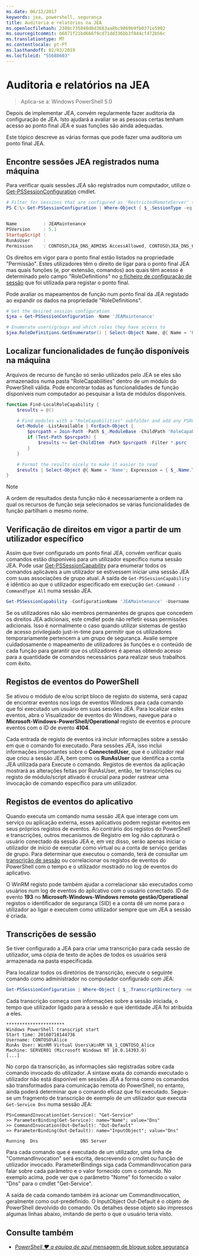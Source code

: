 ```yaml
---
ms.date: 06/12/2017
keywords: jea, powershell, segurança
title: Auditoria e relatórios na JEA
ms.openlocfilehash: 2388c735840d8d3683aa8bc9869b9fb0371e5902
ms.sourcegitcommit: b6871f21bd666f9cd71dd336bb3f844cf472b56c
ms.translationtype: MT
ms.contentlocale: pt-PT
ms.lasthandoff: 02/03/2019
ms.locfileid: "55688603"
---
```

# <a name="auditing-and-reporting-on-jea"></a>Auditoria e relatórios na JEA

> Aplica-se a: Windows PowerShell 5.0

Depois de implementar JEA, convém regularmente fazer auditoria da configuração de JEA.
Isto ajudará a avaliar se as pessoas certas tenham acesso ao ponto final JEA e suas funções são ainda adequadas.

Este tópico descreve as várias formas que pode fazer uma auditoria um ponto final JEA.

## <a name="find-registered-jea-sessions-on-a-machine"></a>Encontre sessões JEA registrados numa máquina

Para verificar quais sessões JEA são registrados num computador, utilize o [Get-PSSessionConfiguration](https://msdn.microsoft.com/powershell/reference/5.1/microsoft.powershell.core/get-pssessionconfiguration) cmdlet.

```powershell
# Filter for sessions that are configured as 'RestrictedRemoteServer' to find JEA-like session configurations
PS C:\> Get-PSSessionConfiguration | Where-Object { $_.SessionType -eq 'RestrictedRemoteServer' }


Name          : JEAMaintenance
PSVersion     : 5.1
StartupScript :
RunAsUser     :
Permission    : CONTOSO\JEA_DNS_ADMINS AccessAllowed, CONTOSO\JEA_DNS_OPERATORS AccessAllowed, CONTOSO\JEA_DNS_AUDITORS AccessAllowed
```

Os direitos em vigor para o ponto final estão listados na propriedade "Permissão".
Estes utilizadores têm o direito de ligar para o ponto final JEA mas quais funções (e, por extensão, comandos) aos quais têm acesso é determinado pelo campo "RoleDefinitions" no [o ficheiro de configuração de sessão](session-configurations.md) que foi utilizada para registar o ponto final.

Pode avaliar os mapeamentos de função num ponto final da JEA registado ao expandir os dados na propriedade "RoleDefinitions".

```powershell
# Get the desired session configuration
$jea = Get-PSSessionConfiguration -Name 'JEAMaintenance'

# Enumerate users/groups and which roles they have access to
$jea.RoleDefinitions.GetEnumerator() | Select-Object Name, @{ Name = 'Role Capabilities'; Expression = { $_.Value.RoleCapabilities } }
```

## <a name="find-available-role-capabilities-on-the-machine"></a>Localizar funcionalidades de função disponíveis na máquina

Arquivos de recurso de função só serão utilizados pelo JEA se eles são armazenados numa pasta "RoleCapabilities" dentro de um módulo do PowerShell válida.
Pode encontrar todas as funcionalidades de função disponíveis num computador ao pesquisar a lista de módulos disponíveis.

```powershell
function Find-LocalRoleCapability {
    $results = @()

    # Find modules with a "RoleCapabilities" subfolder and add any PSRC files to the result set
    Get-Module -ListAvailable | ForEach-Object {
        $psrcpath = Join-Path -Path $_.ModuleBase -ChildPath 'RoleCapabilities'
        if (Test-Path $psrcpath) {
            $results += Get-ChildItem -Path $psrcpath -Filter *.psrc
        }
    }

    # Format the results nicely to make it easier to read
    $results | Select-Object @{ Name = 'Name'; Expression = { $_.Name.TrimEnd('.psrc') }}, @{ Name = 'Path'; Expression = { $_.FullName }} | Sort-Object Name
}
```

> [!NOTE]
> A ordem de resultados desta função não é necessariamente a ordem na qual os recursos de função seja selecionados se várias funcionalidades de função partilham o mesmo nome.

## <a name="check-effective-rights-for-a-specific-user"></a>Verificação de direitos em vigor a partir de um utilizador específico

Assim que tiver configurado um ponto final JEA, convém verificar quais comandos estão disponíveis para um utilizador específico numa sessão JEA.
Pode usar [Get-PSSessionCapability](https://msdn.microsoft.com/powershell/reference/5.1/microsoft.powershell.core/Get-PSSessionCapability) para enumerar todos os comandos aplicáveis a um utilizador se estivessem iniciar uma sessão JEA com suas associações de grupo atual.
A saída de `Get-PSSessionCapability` é idêntico ao que o utilizador especificado em execução `Get-Command -CommandType All` numa sessão JEA.

```powershell
Get-PSSessionCapability -ConfigurationName 'JEAMaintenance' -Username 'CONTOSO\Alice'
```

Se os utilizadores não são membros permanentes de grupos que concedem os direitos JEA adicionais, este cmdlet pode não refletir essas permissões adicionais.
Isso é normalmente o caso quando utilizar sistemas de gestão de acesso privilegiado just-in-time para permitir que os utilizadores temporariamente pertencem a um grupo de segurança.
Avalie sempre cuidadosamente o mapeamento de utilizadores às funções e o conteúdo de cada função para garantir que os utilizadores é apenas obtendo acesso para a quantidade de comandos necessários para realizar seus trabalhos com êxito.

## <a name="powershell-event-logs"></a>Registos de eventos do PowerShell

Se ativou o módulo de e/ou script bloco de registo do sistema, será capaz de encontrar eventos nos logs de eventos Windows para cada comando que foi executado um usuário em suas sessões JEA.
Para localizar estes eventos, abra o Visualizador de eventos do Windows, navegue para o **Microsoft-Windows-PowerShell/Operational** registo de eventos e procure eventos com o ID de evento **4104**.

Cada entrada de registo de eventos irá incluir informações sobre a sessão em que o comando foi executado.
Para sessões JEA, isso inclui informações importantes sobre o **ConnectedUser**, que é o utilizador real que criou a sessão JEA, bem como os **RunAsUser** que identifica a conta JEA utilizada para Execute o comando.
Registos de eventos da aplicação mostrará as alterações feitas por RunAsUser, então, ter transcrições ou registo de módulo/script ativado é crucial para poder rastrear uma invocação de comando específico para um utilizador.

## <a name="application-event-logs"></a>Registos de eventos do aplicativo

Quando executa um comando numa sessão JEA que interage com um serviço ou aplicação externa, esses aplicativos podem registar eventos em seus próprios registos de eventos.
Ao contrário dos registos do PowerShell e transcrições, outros mecanismos de Registro em log não capturará o usuário conectado da sessão JEA e, em vez disso, serão apenas iniciar o utilizador de início de executar como virtual ou a conta de serviço geridas de grupo.
Para determinar que executou o comando, terá de consultar um [transcrição de sessão](#session-transcripts) ou correlacionar os registos de eventos do PowerShell com o tempo e o utilizador mostrado no log de eventos do aplicativo.

O WinRM registo pode também ajudar a correlacionar são executados como usuários num log de eventos do aplicativo com o usuário conectado.
ID de evento **193** no **Microsoft-Windows-Windows remoto gestão/Operational** registos o identificador de segurança (SID) e a conta dê um nome para o utilizador ao ligar e executem como utilizador sempre que um JEA a sessão é criada.

## <a name="session-transcripts"></a>Transcrições de sessão

Se tiver configurado a JEA para criar uma transcrição para cada sessão de utilizador, uma cópia de texto de ações de todos os usuários será armazenada na pasta especificada.

Para localizar todos os diretórios de transcrição, execute o seguinte comando como administrador no computador configurado com JEA:

```powershell
Get-PSSessionConfiguration | Where-Object { $_.TranscriptDirectory -ne $null } | Format-Table Name, TranscriptDirectory
```

Cada transcrição começa com informações sobre a sessão iniciada, o tempo que utilizador ligado para a sessão e que identidade JEA foi atribuída a eles.

```
**********************
Windows PowerShell transcript start
Start time: 20160710144736
Username: CONTOSO\Alice
RunAs User: WinRM Virtual Users\WinRM VA_1_CONTOSO_Alice
Machine: SERVER01 (Microsoft Windows NT 10.0.14393.0)
[...]
```

No corpo da transcrição, as informações são registradas sobre cada comando invocado do utilizador.
A sintaxe exata do comando executado o utilizador não está disponível em sessões JEA a forma como os comandos são transformados para comunicação remota do PowerShell, no entanto, ainda poderá determinar que o comando eficaz que foi executado.
Segue-se um fragmento de transcrição de exemplo de um utilizador que executa `Get-Service Dns` numa sessão JEA:

```
PS>CommandInvocation(Get-Service): "Get-Service"
>> ParameterBinding(Get-Service): name="Name"; value="Dns"
>> CommandInvocation(Out-Default): "Out-Default"
>> ParameterBinding(Out-Default): name="InputObject"; value="Dns"

Running  Dns                DNS Server
```

Para cada comando que é executado de um utilizador, uma linha de "CommandInvocation" será escrita, descrevendo o cmdlet ou função de utilizador invocado.
ParameterBindings siga cada CommandInvocation para falar sobre cada parâmetro e o valor fornecido com o comando.
No exemplo acima, pode ver que o parâmetro "Nome" foi fornecido o valor "Dns" para o cmdlet "Get-Service".

A saída de cada comando também irá acionar um CommandInvocation, geralmente como out-predefinido.
O InputObject Out-Default é o objeto de PowerShell devolvido do comando.
Os detalhes desse objeto são impressos algumas linhas abaixo, imitando de perto o que o usuário teria visto.

## <a name="see-also"></a>Consulte também

- [*PowerShell ♥ a equipa de azul* mensagem de blogue sobre segurança](https://blogs.msdn.microsoft.com/powershell/2015/06/09/powershell-the-blue-team/)
